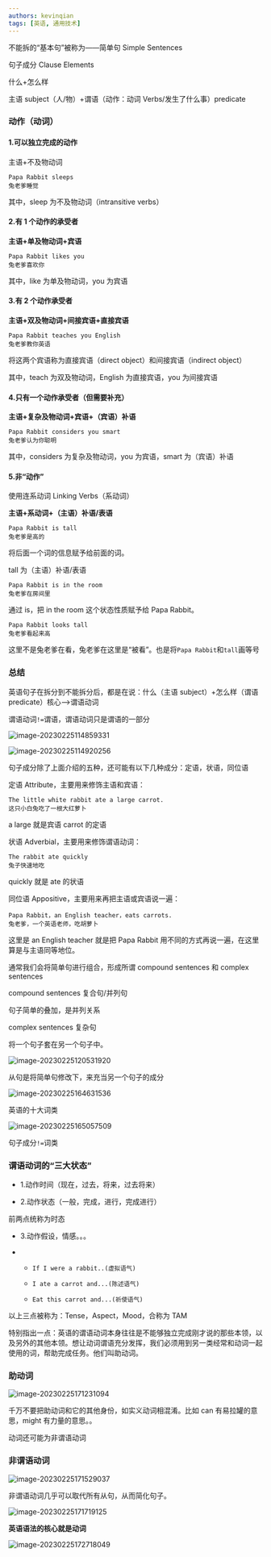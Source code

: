 ```yaml
---
authors: kevinqian
tags: [英语, 通用技术]
---
```


不能拆的“基本句”被称为——简单句 Simple Sentences

句子成分 Clause Elements

什么+怎么样

主语 subject（人/物）+谓语（动作：动词 Verbs/发生了什么事）predicate

<!--truncate-->

### 动作（动词）

#### 1.可以独立完成的动作

主语+不及物动词

```
Papa Rabbit sleeps
兔老爹睡觉
```

其中，sleep 为不及物动词（intransitive verbs）

#### 2.有 1 个动作的承受者

**主语+单及物动词+宾语**

```
Papa Rabbit likes you
兔老爹喜欢你
```

其中，like 为单及物动词，you 为宾语

#### 3.有 2 个动作承受者

**主语+双及物动词+间接宾语+直接宾语**

```
Papa Rabbit teaches you English
兔老爹教你英语
```

将这两个宾语称为直接宾语（direct object）和间接宾语（indirect object）

其中，teach 为双及物动词，English 为直接宾语，you 为间接宾语

#### 4.只有一个动作承受者（但需要补充）

**主语+复杂及物动词+宾语+（宾语）补语**

```
Papa Rabbit considers you smart
兔老爹认为你聪明
```

其中，considers 为复杂及物动词，you 为宾语，smart 为（宾语）补语

#### 5.非“动作”

使用连系动词 Linking Verbs（系动词）

**主语+系动词+（主语）补语/表语**

```
Papa Rabbit is tall
兔老爹是高的
```

将后面一个词的信息赋予给前面的词。

tall 为（主语）补语/表语

```
Papa Rabbit is in the room
兔老爹在房间里
```

通过 is，把 in the room 这个状态性质赋予给 Papa Rabbit。

```
Papa Rabbit looks tall
兔老爹看起来高
```

这里不是兔老爹在看，兔老爹在这里是“被看”。也是将`Papa Rabbit`和`tall`画等号

### 总结

英语句子在拆分到不能拆分后，都是在说：什么（主语 subject）+怎么样（谓语 predicate）核心-->谓语动词

谓语动词`!=`谓语，谓语动词只是谓语的一部分

![image-20230225114859331](https://qiankun825.oss-cn-hangzhou.aliyuncs.com/img/image-20230225114859331.png)

![image-20230225114920256](https://qiankun825.oss-cn-hangzhou.aliyuncs.com/img/image-20230225114920256.png)

句子成分除了上面介绍的五种，还可能有以下几种成分：定语，状语，同位语

定语 Attribute，主要用来修饰主语和宾语：

```
The little white rabbit ate a large carrot.
这只小白兔吃了一根大红萝卜
```

a large 就是宾语 carrot 的定语

状语 Adverbial，主要用来修饰谓语动词：

```
The rabbit ate quickly
兔子快速地吃
```

quickly 就是 ate 的状语

同位语 Appositive，主要用来再把主语或宾语说一遍：

```
Papa Rabbit，an English teacher，eats carrots.
兔老爹，一个英语老师，吃胡萝卜
```

这里是 an English teacher 就是把 Papa Rabbit 用不同的方式再说一遍，在这里算是与主语同等地位。

通常我们会将简单句进行组合，形成所谓 compound sentences 和 complex sentences

compound sentences 复合句/并列句

句子简单的叠加，是并列关系

complex sentences 复杂句

将一个句子套在另一个句子中。

![image-20230225120531920](https://qiankun825.oss-cn-hangzhou.aliyuncs.com/img/image-20230225120531920.png)

从句是将简单句修改下，来充当另一个句子的成分

![image-20230225164631536](https://qiankun825.oss-cn-hangzhou.aliyuncs.com/img/image-20230225164631536.png)

英语的十大词类

![image-20230225165057509](https://qiankun825.oss-cn-hangzhou.aliyuncs.com/img/image-20230225165057509.png)

句子成分`!=`词类

### 谓语动词的“三大状态”

- 1.动作时间（现在，过去，将来，过去将来）

- 2.动作状态（一般，完成，进行，完成进行）

前两点统称为时态

- 3.动作假设，情感。。。

- - ```()
    If I were a rabbit..(虚拟语气)
    ```

  - ```
    I ate a carrot and...(陈述语气)
    ```

  - ```
    Eat this carrot and...(祈使语气)
    ```

以上三点被称为：Tense，Aspect，Mood，合称为 TAM

特别指出一点：英语的谓语动词本身往往是不能够独立完成刚才说的那些本领，以及另外的其他本领。想让动词谓语充分发挥，我们必须用到另一类经常和动词一起使用的词，帮助完成任务。他们叫助动词。

### 助动词

![image-20230225171231094](https://qiankun825.oss-cn-hangzhou.aliyuncs.com/img/image-20230225171231094.png)

千万不要把助动词和它的其他身份，如实义动词相混淆。比如 can 有易拉罐的意思，might 有力量的意思。。

动词还可能为非谓语动词

### 非谓语动词

![image-20230225171529037](https://qiankun825.oss-cn-hangzhou.aliyuncs.com/img/image-20230225171529037.png)

非谓语动词几乎可以取代所有从句，从而简化句子。

![image-20230225171719125](https://qiankun825.oss-cn-hangzhou.aliyuncs.com/img/image-20230225171719125.png)

**英语语法的核心就是动词**

![image-20230225172718049](https://qiankun825.oss-cn-hangzhou.aliyuncs.com/img/image-20230225172718049.png)
